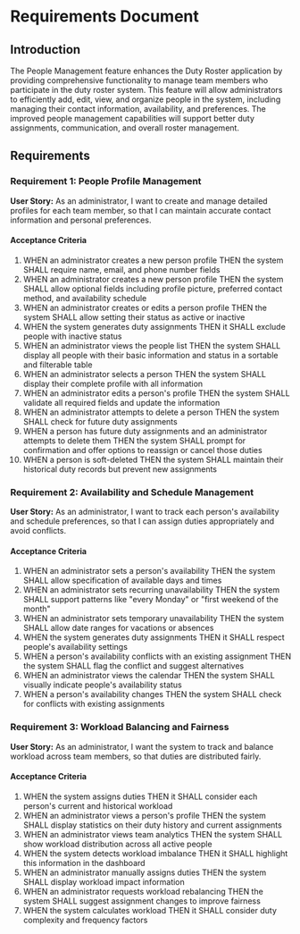# Requirements Document

## Introduction

The People Management feature enhances the Duty Roster application by providing comprehensive functionality to manage team members who participate in the duty roster system. This feature will allow administrators to efficiently add, edit, view, and organize people in the system, including managing their contact information, availability, and preferences. The improved people management capabilities will support better duty assignments, communication, and overall roster management.

## Requirements

### Requirement 1: People Profile Management

**User Story:** As an administrator, I want to create and manage detailed profiles for each team member, so that I can maintain accurate contact information and personal preferences.

#### Acceptance Criteria

1. WHEN an administrator creates a new person profile THEN the system SHALL require name, email, and phone number fields
2. WHEN an administrator creates a new person profile THEN the system SHALL allow optional fields including profile picture, preferred contact method, and availability schedule
3. WHEN an administrator creates or edits a person profile THEN the system SHALL allow setting their status as active or inactive
4. WHEN the system generates duty assignments THEN it SHALL exclude people with inactive status
5. WHEN an administrator views the people list THEN the system SHALL display all people with their basic information and status in a sortable and filterable table
6. WHEN an administrator selects a person THEN the system SHALL display their complete profile with all information
7. WHEN an administrator edits a person's profile THEN the system SHALL validate all required fields and update the information
8. WHEN an administrator attempts to delete a person THEN the system SHALL check for future duty assignments
9. WHEN a person has future duty assignments and an administrator attempts to delete them THEN the system SHALL prompt for confirmation and offer options to reassign or cancel those duties
10. WHEN a person is soft-deleted THEN the system SHALL maintain their historical duty records but prevent new assignments

### Requirement 2: Availability and Schedule Management

**User Story:** As an administrator, I want to track each person's availability and schedule preferences, so that I can assign duties appropriately and avoid conflicts.

#### Acceptance Criteria

1. WHEN an administrator sets a person's availability THEN the system SHALL allow specification of available days and times
2. WHEN an administrator sets recurring unavailability THEN the system SHALL support patterns like "every Monday" or "first weekend of the month"
3. WHEN an administrator sets temporary unavailability THEN the system SHALL allow date ranges for vacations or absences
4. WHEN the system generates duty assignments THEN it SHALL respect people's availability settings
5. WHEN a person's availability conflicts with an existing assignment THEN the system SHALL flag the conflict and suggest alternatives
6. WHEN an administrator views the calendar THEN the system SHALL visually indicate people's availability status
7. WHEN a person's availability changes THEN the system SHALL check for conflicts with existing assignments

### Requirement 3: Workload Balancing and Fairness

**User Story:** As an administrator, I want the system to track and balance workload across team members, so that duties are distributed fairly.

#### Acceptance Criteria

1. WHEN the system assigns duties THEN it SHALL consider each person's current and historical workload
2. WHEN an administrator views a person's profile THEN the system SHALL display statistics on their duty history and current assignments
3. WHEN an administrator views team analytics THEN the system SHALL show workload distribution across all active people
4. WHEN the system detects workload imbalance THEN it SHALL highlight this information in the dashboard
5. WHEN an administrator manually assigns duties THEN the system SHALL display workload impact information
6. WHEN an administrator requests workload rebalancing THEN the system SHALL suggest assignment changes to improve fairness
7. WHEN the system calculates workload THEN it SHALL consider duty complexity and frequency factors
